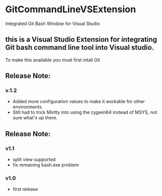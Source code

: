 # GitCommandLineVSExtension
Integrated Git Bash Window for Visual Studio
## this is a Visual Studio Extension for integrating Git bash command line tool into Visual studio.  
To make this available you must first intall Git

## Release Note:
### v.1.2
* Added more configuration values to make it workable for other environments.
* Still had to trick Mintty into using the cygwin64 instead of MSYS, not sure what's up there.

## Release Note:  
### v1.1  
* split view supported
* fix remaining bash.exe problem

### v1.0 
* first release
